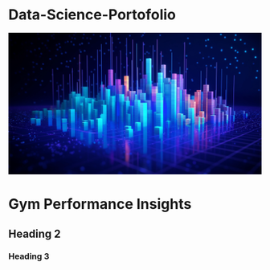 # Data-Science-Portofolio

 ![data](images/data.webp)

# Gym Performance Insights

## Heading 2

### Heading 3
